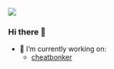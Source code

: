 ![](https://komarev.com/ghpvc/?username=Premiering&color=blueviolet)

### Hi there 👋
- 🔭 I’m currently working on:
    - [cheatbonker](https://github.com/CheatBonker)
